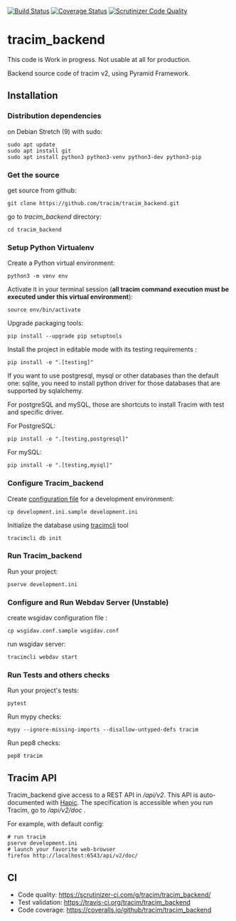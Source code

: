 [![Build Status](https://travis-ci.org/tracim/tracim_backend.svg?branch=master)](https://travis-ci.org/tracim/tracim_backend)
[![Coverage Status](https://coveralls.io/repos/github/tracim/tracim_backend/badge.svg?branch=master)](https://coveralls.io/github/tracim/tracim_backend?branch=master)
[![Scrutinizer Code Quality](https://scrutinizer-ci.com/g/tracim/tracim_backend/badges/quality-score.png?b=master)](https://scrutinizer-ci.com/g/tracim/tracim_backend/?branch=master)

tracim_backend
==============

This code is Work in progress. Not usable at all for production.

Backend source code of tracim v2, using Pyramid Framework.

Installation
---------------

### Distribution dependencies ###

on Debian Stretch (9) with sudo:

    sudo apt update
    sudo apt install git
    sudo apt install python3 python3-venv python3-dev python3-pip

### Get the source ###

get source from github:

    git clone https://github.com/tracim/tracim_backend.git

go to *tracim_backend* directory:

    cd tracim_backend

### Setup Python Virtualenv ###

Create a Python virtual environment:

    python3 -m venv env

Activate it in your terminal session (**all tracim command execution must be executed under this virtual environment**):

    source env/bin/activate

Upgrade packaging tools:

    pip install --upgrade pip setuptools

Install the project in editable mode with its testing requirements :

    pip install -e ".[testing]"

If you want to use postgresql, mysql or other databases
than the default one: sqlite, you need to install python driver for those databases
that are supported by sqlalchemy.

For postgreSQL and mySQL, those are shortcuts to install Tracim with test and
specific driver.

For PostgreSQL:

    pip install -e ".[testing,postgresql]"

For mySQL:

    pip install -e ".[testing,mysql]"

### Configure Tracim_backend ###

Create [configuration file](doc/setting.md) for a development environment:

    cp development.ini.sample development.ini

Initialize the database using [tracimcli](doc/cli.md) tool

    tracimcli db init

### Run Tracim_backend ###

Run your project:

    pserve development.ini

### Configure and Run Webdav Server (Unstable) ###

create wsgidav configuration file :

    cp wsgidav.conf.sample wsgidav.conf

run wsgidav server:

    tracimcli webdav start

### Run Tests and others checks ###

Run your project's tests:

    pytest

Run mypy checks:

    mypy --ignore-missing-imports --disallow-untyped-defs tracim

Run pep8 checks:

    pep8 tracim

Tracim API
----------

Tracim_backend give access to a REST API in */api/v2*.
This API is auto-documented with [Hapic](https://github.com/algoo/hapic).
The specification is accessible when you run Tracim, go to */api/v2/doc* .

For example, with default config:

    # run tracim
    pserve development.ini
    # launch your favorite web-browser
    firefox http://localhost:6543/api/v2/doc/

CI
---

* Code quality: https://scrutinizer-ci.com/g/tracim/tracim_backend/
* Test validation: https://travis-ci.org/tracim/tracim_backend
* Code coverage: https://coveralls.io/github/tracim/tracim_backend
